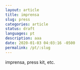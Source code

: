 ```yaml
---
layout: article
title: imprensa
slug: press
categories: article
status: draft
languages: pt
description: aaa
date: 2020-01-03 04:03:16 -0500
permalink: /pt/:slug
---
```

imprensa, press kit, etc.